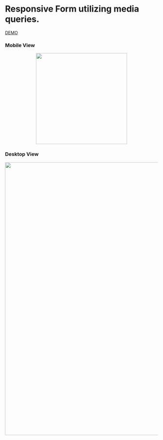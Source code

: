 # Responsive Form utilizing media queries.

[DEMO](https://eliq1986.github.io/Form/)

### Mobile View
<p align="center">
 <img width="300" src="https://user-images.githubusercontent.com/6277603/42423159-671cdff8-82aa-11e8-896a-5c15bea49c0d.png">
</p>

### Desktop View
<p align="center">
 <img width="900" src="https://user-images.githubusercontent.com/6277603/42423166-aa579178-82aa-11e8-8073-db3bf6cd65bb.png">
</p>


